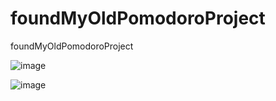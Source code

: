 # foundMyOldPomodoroProject
 foundMyOldPomodoroProject


![image](https://github.com/1darshanpatil/foundMyOldPomodoroProject/assets/72539638/ed74e5f1-12e5-4729-b613-c689562ffb01)



![image](https://github.com/1darshanpatil/foundMyOldPomodoroProject/assets/72539638/fd12fc59-5ff7-413e-8294-bb41e183d966)
